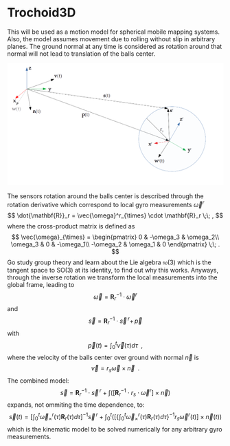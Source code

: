 # Trochoid3D

This will be used as a motion model for spherical mobile mapping systems.
Also, the model assumes movement due to rolling without slip in arbitrary planes.
The ground normal at any time is considered as rotation around that normal will not lead to translation of the balls center. 

![Input velocities and resulting sensor trajectory](https://github.com/fallow24/Trochoid3D/blob/main/img/schematics.png)

The sensors rotation around the balls center is described through the rotation derivative which correspond to local gyro measurements $\vec{\omega}^r$   
$$
\dot{\mathbf{R}}_r = \vec{\omega}^r_{\times} \cdot \mathbf{R}_r \;\; ,
$$
where the cross-product matrix is defined as 
$$
\vec{\omega}_{\times} = 
\begin{pmatrix}
0 & -\omega_3 & \omega_2\\
\omega_3 & 0 & -\omega_1\\
-\omega_2 & \omega_1 & 0
\end{pmatrix} \;\; .
$$
Go study group theory and learn about the Lie algebra $\mathfrak{so}(3)$ which is the tangent space to $\textrm{SO}(3)$ at its identity, to find out why this works. 
Anyways, through the inverse rotation we transform the local measurements into the global frame, leading to 
$$
\vec{\omega} = \mathbf{R}_r^{-1} \cdot \vec{\omega}^r
$$
and
$$
\vec{s} = \mathbf{R}_r^{-1} \cdot \vec{s}^{\,r} + \,\vec{p}
$$
with 
$$
\vec{p}(t) = \int_0^t \vec{v}(\tau) d\tau \;\; ,
$$
where the velocity of the balls center over ground with normal $\vec{n}$ is
$$
\vec{v} = r_s \vec{\omega} \times \vec{n}\;\; .
$$
The combined model:
$$
\vec{s} = \mathbf{R}_r^{-1} \cdot \vec{s}^{\,r} + \int \left( \left[ \mathbf{R}_r^{-1} \cdot r_s \cdot \vec{\omega}^r \right] \times \vec{n}\right)
$$
expands, not ommiting the time dependence, to:
$$
\vec{s}(t) = \left[ \int_0^t \vec{\omega}^r_{\times}(\tau)\mathbf{R}_r(\tau)d\tau \right]^{-1} \vec{s}^{\,r} + \int_0^t\left( \left[ \bigg\{ \int_0^t \vec{\omega}^r_{\times}(\tau)\mathbf{R}_r(\tau)d\tau \bigg\} ^{-1} r_s \vec{\omega}^r(t) \right]\times \vec{n}(t) \right)
$$
which is the kinematic model to be solved numerically for any arbitrary gyro measurements.